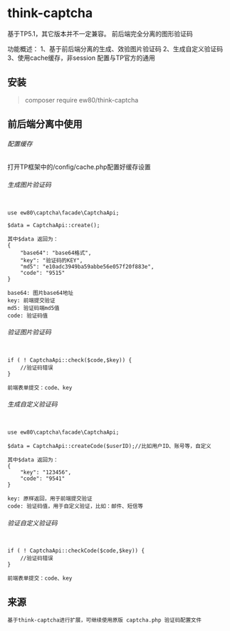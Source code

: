 # think-captcha

基于TP5.1，其它版本并不一定兼容。
前后端完全分离的图形验证码

功能概述：
	1、基于前后端分离的生成、效验图片验证码
	2、生成自定义验证码
	3、使用cache缓存，非session 配置与TP官方的通用

## 安装
> composer require ew80/think-captcha

## 前后端分离中使用

###### 配置缓存

打开TP框架中的/config/cache.php配置好缓存设置

###### 生成图片验证码
```

use ew80\captcha\facade\CaptchaApi;

$data = CaptchaApi::create();

其中$data 返回为：
{
    "base64": "base64格式",
    "key": "验证码的KEY",
    "md5": "e10adc3949ba59abbe56e057f20f883e",
	"code": "9515"
}
	
base64: 图片base64地址
key: 前端提交验证
md5: 验证码端md5值
code: 验证码值
```

###### 验证图片验证码
```

if ( ! CaptchaApi::check($code,$key)) {
	//验证码错误
}

前端表单提交：code、key
```

###### 生成自定义验证码
```

use ew80\captcha\facade\CaptchaApi;

$data = CaptchaApi::createCode($userID);//比如用户ID、账号等，自定义

其中$data 返回为：
{
    "key": "123456",
	"code": "9541"
}

key: 原样返回，用于前端提交验证
code: 验证码值，用于自定义验证，比如：邮件、短信等
```

###### 验证自定义验证码
```

if ( ! CaptchaApi::checkCode($code,$key)) {
	//验证码错误
}

前端表单提交：code、key

```

## 来源
~~~
基于think-captcha进行扩展，可继续使用原版 captcha.php 验证码配置文件
~~~
